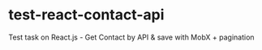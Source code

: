 # test-react-contact-api
Test task on React.js - Get Contact by API &amp; save with MobX + pagination
